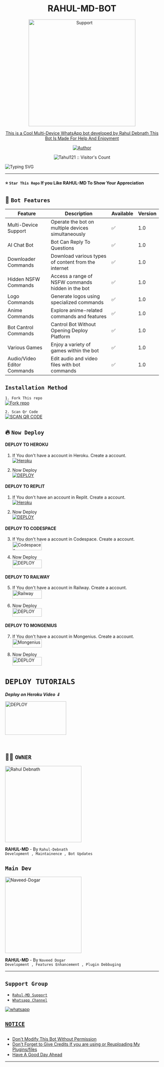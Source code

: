 <h1 align="center">    RAHUL-MD-BOT
</h1>
<p align="center"> 
  
</p>
<p align="center">
  <a href="https://chat.whatsapp.com/C7PFcSRmRI9Enbda8Cikqu">
    <img alt=Support height="350" src="https://telegra.ph/file/a674ac6df55d0eb0f35a9.jpg"> 
    </p>

  
<p align="center"> This is a Cool Multi-Device WhatsApp bot developed by Rahul Debnath This Bot Is Made For Help And Enjoyment
 
  </a>
</p>
<p align="center">
<a href="https://github.com/Tahul121"><img title="Author" src="https://img.shields.io/badge/OWNER-RAHUL_DEBNATH-black?style=for-the-badge&logo=github"></a>
<p/>

<p align="center"><img src="https://profile-counter.glitch.me/{RAHUL-MD}/count.svg" alt="Tahul121 :: Visitor's Count" /></p>

![Typing SVG](https://readme-typing-svg.demolab.com?font=Ribeye&size=50&pause=1000&color=3F00FF&center=true&width=900&height=100&lines=This-Is%20RAHUL-MD;%20Multi-Device%20WhatsApp%20Bot;%20Create%20By%20RAHUL%20DEBNATH)
<p align="center">

***

#### ⭐ `Star This Repo` If you Like RAHUL-MD To Show Your Appreciation


## 🚀 `Bot Features`
| Feature                          | Description                                             | Available    | Version    |
| ---------------------------------| ------------------------------------------------------- | ------------ | ---------- |
| Multi-Device Support             | Operate the bot on multiple devices simultaneously      | ✅           | 1.0        |
| AI Chat Bot                      | Bot Can Reply To Questions                              | ✅           | 1.0        |
| Downloader Commands              | Download various types of content from the internet     | ✅           | 1.0        |
| Hidden NSFW Commands             | Access a range of NSFW commands hidden in the bot       | ✅           | 1.0        |
| Logo Commands                    | Generate logos using specialized commands               | ✅           | 1.0        |
| Anime Commands                   | Explore anime-related commands and features             | ✅           | 1.0        |
| Bot Cantrol Commands             | Cantrol Bot Without Opening Deploy Platform             | ✅           | 1.0        |
| Various Games                    | Enjoy a variety of games within the bot                 | ✅           | 1.0        |
| Audio/Video Editor Commands      | Edit audio and video files with bot commands            | ✅           | 1.0        |

## `Installation Method`
`1. Fork This repo`
    <br>
<a href='https://github.com/Tahul121/RAHUL-MD/fork' target="_blank"><img alt='Fork repo' src='https://img.shields.io/badge/Fork Repo-100000?style=for-the-badge&logo=scan&logoColor=white&labelColor=black&color=black'/></a>

`2. Scan Qr Code`
    <br>
<a href='https://rahul-mdqr.com' target="_blank"><img alt='SCAN QR CODE' src='https://img.shields.io/badge/Scan_Qr-100000?style=for-the-badge&logo=scan&logoColor=white&labelColor=black&color=black'/></a>

## 🔥 `Now Deploy`
#### DEPLOY TO HEROKU 

1. If You don't have a account in Heroku. Create a account.
    <br>
<a href='https://signup.heroku.com/' target="_blank"><img alt='Heroku' src='https://img.shields.io/badge/-Create-black?style=for-the-badge&logo=heroku&logoColor=white'/></a>

2. Now Deploy
    <br>
<a href='rahul' target="_blank"><img alt='DEPLOY' src='https://img.shields.io/badge/-DEPLOY-black?style=for-the-badge&logo=heroku&logoColor=white'/></a>

#### DEPLOY TO REPLIT

1. If You don't have an account in Replit. Create a account.
    <br>
<a href='https://replit.com/signup' target="_blank"><img alt='Heroku' src='https://img.shields.io/badge/-Create-black?style=for-the-badge&logo=replit&logoColor=white'/></a>


2. Now Deploy
    <br>
    <a href='https://repl.it/github/f/MD' target="_blank"><img alt='DEPLOY' src='https://img.shields.io/badge/-DEPLOY-black?style=for-the-badge&logo=replit&logoColor=white'/></a>



#### DEPLOY TO CODESPACE

3. If You don't have a account in Codespace. Create a account.
    <br>
<a href='https://github.com/login?return_to=https%3A%2F%2Fgithub.com%2Fcodespaces' target="_blank"><img alt='Codespaces' src='https://img.shields.io/badge/CREATE-h?color=black&style=for-the-badge&logo=visualstudiocode' width="96.35" height="28"/></a></p>

4. Now Deploy
    <br>
<a href='https://github.com/codespaces/new' target="_blank"><img alt='DEPLOY' src='https://img.shields.io/badge/DEPLOY -h?color=black&style=for-the-badge&logo=visualstudiocode' width="96.35" height="28"/></a></p>


#### DEPLOY TO RAILWAY

5. If You don't have a account in Railway. Create a account.
    <br>
<a href='https://railway.app/login' target="_blank"><img alt='Railway' src='https://img.shields.io/badge/CREATE-h?color=black&style=for-the-badge&logo=railway' width="96.35" height="28"/></a></p>

6. Now Deploy
    <br>
<a href='https://railway.app/new' target="_blank"><img alt='DEPLOY' src='https://img.shields.io/badge/DEPLOY -h?color=black&style=for-the-badge&logo=railway' width="96.35" height="28"/></a></p>

#### DEPLOY TO MONGENIUS

7. If You don't have a account in Mongenius. Create a account.
    <br>
<a href='https://studio.mogenius.com/user/registration' target="_blank"><img alt='Mongenius' src='https://img.shields.io/badge/CREATE-h?color=black&style=for-the-badge&logo=genius' width="96.35" height="28"/></a></p>

8. Now Deploy
    <br>
<a href='https://railway.app/new' target="_blank"><img alt='DEPLOY' src='https://img.shields.io/badge/DEPLOY -h?color=black&style=for-the-badge&logo=genius' width="96.35" height="28"/></a></p>


# `DEPLOY TUTORIALS`

***Deploy on Heroku Video ⇓***
 <p align="left">
<a href="https://youtu.be/gPPf3AzIREH"><img align="center" src="https://telegra.ph/file/a674ac6df55d0eb0f35a9.jpg" alt="DEPLOY" height="110" width="200" /></a>
 </p>
 </br>
 

## 👨‍💻 `OWNER` 
<a href="https://github.com/Tahul121"><img src="https://github.com/Tahul121.png" width="250" height="250" alt="Rahul Debnath"/></a>
  
**RAHUL-MD** - By `Rahul-Debnath`
<br>
`Development , Maintainence , Bot Updates`

## `Main Dev` 
<a href="https://github.com/naveeddogar"><img src="https://github.com/naveeddogar.png" width="250" height="250" alt="Naveed-Dogar"/></a>
  
**RAHUL-MD** - By `Naveed Dogar`
<br>
`Development , Features Enhancement , Plugin Debbuging`


-------

  ## ``Support Group``
   
- [`Rahul-MD Support`](https://chat.whatsapp.com/C7PFcSRmRI9Enbda8Cikqu)
- [`Whatsapp Channel`](https://whatsapp.com/channel/0029VaUbFyXBFLgYH9g6S83a)


<a aria-label="Join our chats" href="https://wa.me/+919547261290?text=Hi!! Rahul Debnath Sir, I need Your Help" target="_blank">
    <img alt="whatsapp" src="https://img.shields.io/badge/Owner%20Whatsapp-25D366?style=for-the-badge&logo=whatsapp&logoColor=white" />
</p>


## `NOTICE`
   
## 
- Don't Modify This Bot Without Permission 
- Don't Forget to Give Credits If you are using or Reuploading My Plugins/files
- Have A Good Day Ahead
---

 <br><br>
